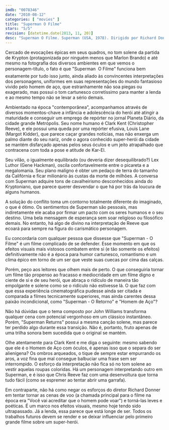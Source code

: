 ```yaml
---
imdb: "0078346"
date: "2010-08-12"
categories: [ "movies" ]
title: "Superman O Filme"
stars: "5/5"
revision: [datetime.date(2013, 11, 20)]
desc: "Superman O Filme. Superman (USA, 1978). Dirigido por Richard Donner. Escrito por Jerry Siegel, Joe Shuster, Mario Puzo, Mario Puzo, David Newman, Leslie Newman, Robert Benton, Tom Mankiewicz. Com Marlon Brando, Gene Hackman, Christopher Reeve, Ned Beatty, Jackie Cooper, Glenn Ford, Trevor Howard, Margot Kidder, Jack O'Halloran."
---
```

Cercado de evocações épicas em seus quadros, no tom solene da partida de Krypton (protagonizada por ninguém menos que Marlon Brando) e até mesmo na fotografia dos diversos ambientes em que vemos o personagem-título, o fato é que "Superman  O Filme" funciona bem exatamente por tudo isso junto, ainda aliado às convincentes interpretações dos personagens, uniformes em suas representações do mundo fantasioso vivido pelo homem de aço, que estranhamente não soa piegas ou exagerado, mas possui o tom cartunesco corretíssimo para manter a lenda e ao mesmo tempo não se levar a sério demais.

Ambientado na época "contemporânea", acompanhamos através de diversos momentos-chave a infância e adolescência do herói até atingir a maturidade e conseguir um emprego de repórter no jornal Planeta Diário, da cidade grande Metrópolis. Seu nome humano é Clark Kent (Christopher Reeve), e ele possui uma queda por uma repórter efusiva, Louis Lane (Margot Kidder), que parece caçar grandes notícias, mas não enxerga um palmo diante do seu nariz, onde o agora conhecido super-herói da cidade se mantém disfarçado apenas pelos seus óculos e um jeito atrapalhado que contracena com toda a pose e atitude de Kar-El.

Seu vilão, o igualmente equilibrado (ou deveria dizer desequilibrado?) Lex Luthor (Gene Hackman), oscila confortavelmente entre o picareta e a megalomania. Seu plano maligno é obter um pedaço de terra do tamanho da Califórnia e ficar milionário às custas da morte de milhões. A conversa com Superman adquire tons de cavalheirismo desconhecidos ainda do Kryptoniano, que parece querer desvendar o que há por trás da loucura de alguns humanos.

A solução do conflito toma um contorno totalmente diferente do imaginado, o que é ótimo. Os sentimentos de Superman são pessoais, mas indiretamente ele acaba por firmar um pacto com os seres humanos e o seu destino. Uma bela mensagem de esperança sem soar religioso ou filosófico demais. No entanto, há algo de divino na interpretação de Reeve que ecoará para sempre na figura do carismático personagem.

Eu concordaria com qualquer pessoa que dissesse que "Superman - O Filme" é um filme complicado de se defender. Esse momento em que os efeitos visuais mais vistosos combatem entre si (e tão somente os efeitos) definitivamente não é a época para humor cartunesco, romantismo e um clima épico em torno de um ser que veste suas cuecas por cima das calças.

Porém, peço aos leitores que olhem mais de perto. O que conseguiria tornar um filme tão propenso ao fracasso e mediocridade em um filme digno e ciente de si e de seu herói, que abraça o ridículo de maneira tão empolgante e solene como se o ridículo não estivesse lá. O que faz com que essa experiência cinematográfica pudesse ainda ser citada e comparada a filmes tecnicamente superiores, mas ainda carentes dessa paixão incondicional, como "Superman - O Retorno" e "Homem de Aço"?

Não há dúvidas que o tema composto por John Williams transforma qualquer cena com potencial vergonhoso em um clássico instantâneo. Porém, "Superman Returns" possui a mesma canção solene, mas parece ter perdido algo durante essa transição. Não é, portanto, fruto apenas de uma trilha sonora bem sucedida que o original se mantém.

Olhe atentamente para Clark Kent e me diga o seguinte: mesmo sabendo que ele é o Homem de Aço com óculos, é apenas isso que o separa do ser alienígena? Os ombros arqueados, o tique de sempre estar empurrando os aros, a voz fina que mal consegue balbuciar uma frase sem ser interrompido. O esforço da interpretação não fica só no tom solene ao vestir aquelas roupas coloridas. Há um personagem interpretando outro em Superman, e é isso que Chris Reeve faz com uma desenvoltura que torna tudo fácil (como se espremer ao tentar abrir uma garrafa).

Em contraparte, não há como negar os esforços do diretor Richard Donner em tentar tornar as cenas de voo (a chamada principal para o filme na época era "Você vai acreditar que o homem pode voar") e torná-las leves e poéticas. É um marco nos efeitos visuais, mesmo hoje tendo sido ultrapassado. Já a lenda, essa parece que está longe de ser. Todos os trabalhos futuros devem se render e se deixar influenciar pelo primeiro grande filme sobre um super-herói.
